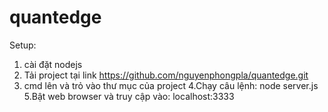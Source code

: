 # quantedge
Setup:
1. cài đặt nodejs
2. Tải project tại link https://github.com/nguyenphongpla/quantedge.git
3. cmd lên và trỏ vào thư mục của project
4.Chạy câu lệnh: node server.js
5.Bật web browser và truy cập vào: localhost:3333

